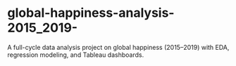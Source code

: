 # global-happiness-analysis-2015_2019-
A full-cycle data analysis project on global happiness (2015–2019) with EDA, regression modeling, and Tableau dashboards.
